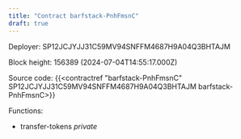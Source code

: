 ```yaml
---
title: "Contract barfstack-PnhFmsnC"
draft: true
---
```

Deployer: SP12JCJYJJ31C59MV94SNFFM4687H9A04Q3BHTAJM


 



Block height: 156389 (2024-07-04T14:55:17.000Z)

Source code: {{<contractref "barfstack-PnhFmsnC" SP12JCJYJJ31C59MV94SNFFM4687H9A04Q3BHTAJM barfstack-PnhFmsnC>}}

Functions:

* transfer-tokens _private_
